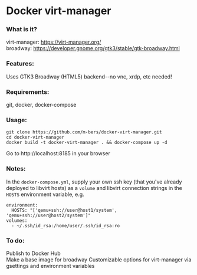 # Docker virt-manager

### What is it? 
virt-manager: https://virt-manager.org/  
broadway: https://developer.gnome.org/gtk3/stable/gtk-broadway.html

### Features:
Uses GTK3 Broadway (HTML5) backend--no vnc, xrdp, etc needed!

### Requirements:
git, docker, docker-compose

### Usage: 

    git clone https://github.com/m-bers/docker-virt-manager.git
    cd docker-virt-manager
    docker build -t docker-virt-manager . && docker-compose up -d
    
Go to http://localhost:8185 in your browser

### Notes:
In the `docker-compose.yml`, supply your own ssh key (that you've already deployed to libvirt hosts) as a `volume` and libvirt connection strings in the `HOSTS` environment variable, e.g.

    environment:
      HOSTS: "['qemu+ssh://user@host1/system', 'qemu+ssh://user@host2/system']"
    volumes:
      - ~/.ssh/id_rsa:/home/user/.ssh/id_rsa:ro
      
### To do:
Publish to Docker Hub  
Make a base image for broadway 
Customizable options for virt-manager via gsettings and environment variables  
